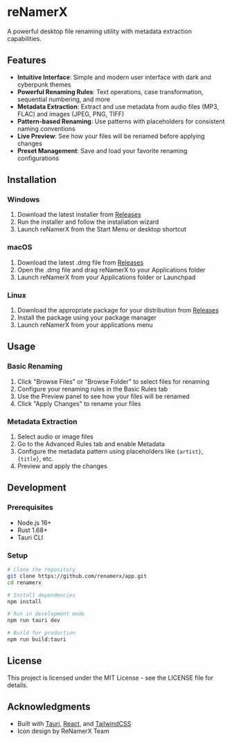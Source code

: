 # reNamerX

A powerful desktop file renaming utility with metadata extraction capabilities.

## Features

- **Intuitive Interface**: Simple and modern user interface with dark and cyberpunk themes
- **Powerful Renaming Rules**: Text operations, case transformation, sequential numbering, and more
- **Metadata Extraction**: Extract and use metadata from audio files (MP3, FLAC) and images (JPEG, PNG, TIFF)
- **Pattern-based Renaming**: Use patterns with placeholders for consistent naming conventions
- **Live Preview**: See how your files will be renamed before applying changes
- **Preset Management**: Save and load your favorite renaming configurations

## Installation

### Windows

1. Download the latest installer from [Releases](https://github.com/renamerx/app/releases)
2. Run the installer and follow the installation wizard
3. Launch reNamerX from the Start Menu or desktop shortcut

### macOS

1. Download the latest .dmg file from [Releases](https://github.com/renamerx/app/releases)
2. Open the .dmg file and drag reNamerX to your Applications folder
3. Launch reNamerX from your Applications folder or Launchpad

### Linux

1. Download the appropriate package for your distribution from [Releases](https://github.com/renamerx/app/releases)
2. Install the package using your package manager
3. Launch reNamerX from your applications menu

## Usage

### Basic Renaming

1. Click "Browse Files" or "Browse Folder" to select files for renaming
2. Configure your renaming rules in the Basic Rules tab
3. Use the Preview panel to see how your files will be renamed
4. Click "Apply Changes" to rename your files

### Metadata Extraction

1. Select audio or image files
2. Go to the Advanced Rules tab and enable Metadata
3. Configure the metadata pattern using placeholders like `{artist}`, `{title}`, etc.
4. Preview and apply the changes

## Development

### Prerequisites

- Node.js 16+
- Rust 1.68+
- Tauri CLI

### Setup

```bash
# Clone the repository
git clone https://github.com/renamerx/app.git
cd renamerx

# Install dependencies
npm install

# Run in development mode
npm run tauri dev

# Build for production
npm run build:tauri
```

## License

This project is licensed under the MIT License - see the LICENSE file for details.

## Acknowledgments

- Built with [Tauri](https://tauri.app/), [React](https://reactjs.org/), and [TailwindCSS](https://tailwindcss.com/)
- Icon design by ReNamerX Team
